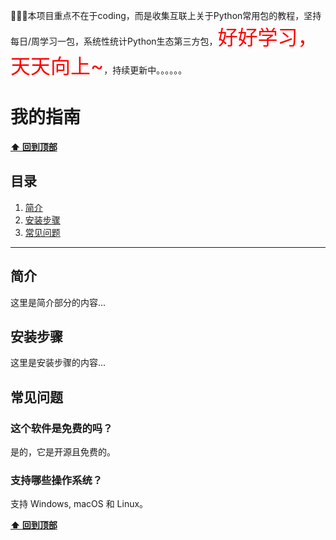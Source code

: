 🎯🎯🎯本项目重点不在于coding，而是收集互联上关于Python常用包的教程，坚持每日/周学习一包，系统性统计Python生态第三方包，<font size=6.5 color='red'>好好学习，天天向上~</font>，持续更新中。。。。。。



# 我的指南

**[⬆ 回到顶部](#我的指南)**

## 目录
1.  [简介](##简介)
2.  [安装步骤](##安装步骤)
3.  [常见问题](##常见问题)

---

## 简介

这里是简介部分的内容...

## 安装步骤

这里是安装步骤的内容...

## 常见问题

### 这个软件是免费的吗？
是的，它是开源且免费的。

### 支持哪些操作系统？
支持 Windows, macOS 和 Linux。

**[⬆ 回到顶部](#我的指南)**